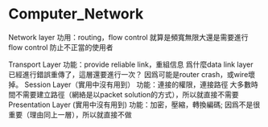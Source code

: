 # Computer_Network
Network layer
	功用：routing，flow control
	就算是頻寬無限大還是需要進行flow control 防止不正當的使用者

Transport Layer
	功能：provide reliable link，重組信息
	爲什麼data link layer 已經進行錯誤重傳了，這層還要進行一次？
	因爲可能是router crash，或wire壞掉。
Session Layer（實用中沒有用到）
	功能：連接的權限，連接路徑
	大多數時間不需要建立路徑（網絡是以packet solution的方式），所以就直接不需要
Presentation Layer (實用中沒有用到)
	功能：加密，壓縮，轉換編碼;
	因爲不是很重要（理由同上一層），所以就直接不做
	
